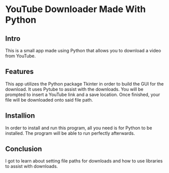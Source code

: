 <h1>YouTube Downloader Made With Python</h1>
<h2>Intro</h2>
This is a small app made using Python that allows you to download a video from YouTube.

<h2>Features</h2>
This app utilizes the Python package Tkinter in order to build the GUI for the download. It uses Pytube to assist with the downloads.
You will be prompted to insert a YouTube link and a save location. Once finished, your file will be downloaded onto said file path.

<h2>Installion</h2>
In order to install and run this program, all you need is for Python to be installed. The program will be able to run perfectly afterwards.

<h2>Conclusion</h2>
I got to learn about setting file paths for downloads and how to use libraries to assist with downloads.
